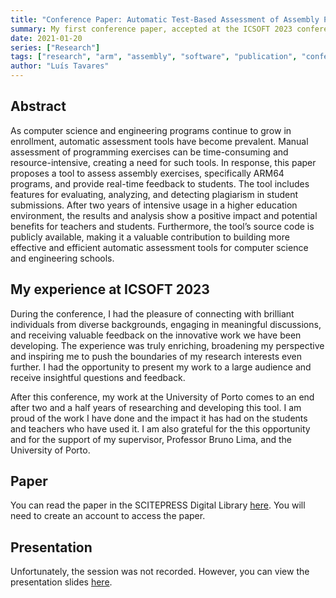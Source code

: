 ```yaml
---
title: "Conference Paper: Automatic Test-Based Assessment of Assembly Programs"
summary: My first conference paper, accepted at the ICSOFT 2023 conference in Rome, Italy.
date: 2021-01-20
series: ["Research"]
tags: ["research", "arm", "assembly", "software", "publication", "conference"]
author: "Luís Tavares"
---
```


## Abstract

As computer science and engineering programs continue to grow in enrollment, automatic assessment tools have become prevalent. Manual assessment of programming exercises can be time-consuming and resource-intensive, creating a need for such tools. In response, this paper proposes a tool to assess assembly exercises, specifically ARM64 programs, and provide real-time feedback to students. The tool includes features for evaluating, analyzing, and detecting plagiarism in student submissions. After two years of intensive usage in a higher education environment, the results and analysis show a positive impact and potential benefits for teachers and students. Furthermore, the tool’s source code is publicly available, making it a valuable contribution to building more effective and efficient automatic assessment tools for computer science and engineering schools.

## My experience at ICSOFT 2023

During the conference, I had the pleasure of connecting with brilliant individuals from diverse backgrounds, engaging in meaningful discussions, and receiving valuable feedback on the innovative work we have been developing. The experience was truly enriching, broadening my perspective and inspiring me to push the boundaries of my research interests even further. I had the opportunity to present my work to a large audience and receive insightful questions and feedback.

After this conference, my work at the University of Porto comes to an end after two and a half years of researching and developing this tool. I am proud of the work I have done and the impact it has had on the students and teachers who have used it. I am also grateful for the this opportunity and for the support of my supervisor, Professor Bruno Lima, and the University of Porto.

## Paper

You can read the paper in the SCITEPRESS Digital Library [here](http://doi.org/10.5220/0012129100003538). You will need to create an account to access the paper.

## Presentation

Unfortunately, the session was not recorded. However, you can view the presentation slides [here](/documents/automatic-testbased-assessment-of-assembly-programs/presentation.pdf).
